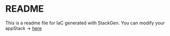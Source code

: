 # README
This is a readme file for IaC generated with StackGen.
You can modify your appStack -> [here](http://main.dev.stackgen.com/appstacks/cc6132b0-c9e5-4ab3-bb1e-b27cd57949de)
